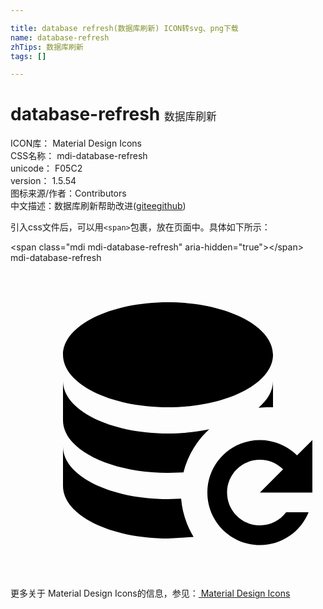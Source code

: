 ```yaml
---

title: database refresh(数据库刷新) ICON转svg、png下载
name: database-refresh
zhTips: 数据库刷新
tags: []

---
```


# database-refresh  <small style="font-size: 60%;font-weight: 100">数据库刷新</small>


<div class="detail-page">
<p>
<span>
ICON库：
<span class="badge-secondary badge">Material Design Icons</span> 
</span>
<br/>
<span>
CSS名称：
<span class="badge-secondary badge">mdi-database-refresh</span> 
</span>
<br/>
<span>
unicode：
<span class="badge-secondary badge">F05C2</span> 
<copy-btn content='F05C2' btn-title=""></copy-btn>
<copy-btn :content='String.fromCodePoint(parseInt("F05C2", 16))' btn-title="复制U"></copy-btn>
</span>
<br/>
<span>
version：
<span class="badge-secondary badge">1.5.54</span> 
</span>
<br/>
<span>图标来源/作者：<span class="badge-light badge">Contributors</span></span> 
<br/>
<span class="zh-detail">中文描述：<span class="badge-primary badge">数据库刷新</span><span class="help-link"><span>帮助改进</span>(<a href="https://gitee.com/liuwave/icon-helper/edit/master/json/material/database-refresh.json" target="_blank" rel="noopener noreferrer">gitee</a><a href="https://github.com/liuwave/icon-helper/edit/master/json/material/database-refresh.json" target="_blank" rel="noopener noreferrer">github</a></span>)</span><br/>
</p>
</div>
<div class="alert alert-dark">
  <i class="mdi mdi-database-refresh mdi-48px"></i>
  <i class="mdi mdi-database-refresh mdi-36px"></i>
  <i class="mdi mdi-database-refresh mdi-24px"></i>
  <i class="mdi mdi-database-refresh mdi-18px"></i>
</div>
<div>
  <p>引入css文件后，可以用<code>&lt;span&gt;</code>包裹，放在页面中。具体如下所示：    
  </p>
  <div class="alert alert-primary" style="font-size: 14px">
    &lt;span class="mdi mdi-database-refresh" aria-hidden="true"&gt;&lt;/span&gt;
    <copy-btn content='<span class="mdi mdi-database-refresh" aria-hidden="true"></span>'></copy-btn>
  </div>
  <div class="alert alert-secondary">
    <i class="mdi mdi-database-refresh"
    style="font-size: 24px"
    aria-hidden="true"></i> mdi-database-refresh
    <copy-btn content="mdi-database-refresh" btn-title="复制图标名称"></copy-btn>
  </div>
</div>
<div id="svg" class="svg-wrap">
<svg xmlns="http://www.w3.org/2000/svg" viewBox="0 0 24 24"><path d="M12 3C16.42 3 20 4.79 20 7C20 9.21 16.42 11 12 11C7.58 11 4 9.21 4 7C4 4.79 7.58 3 12 3M4 9C4 11.21 7.58 13 12 13C13.11 13 14.18 12.89 15.14 12.68C14.19 13.54 13.5 14.67 13.18 15.96L12 16C7.58 16 4 14.21 4 12V9M20 9V11L19.5 11L18.9 11.03C19.6 10.43 20 9.74 20 9M4 14C4 16.21 7.58 18 12 18L13 17.97C13.09 19.03 13.42 20 13.95 20.88L12 21C7.58 21 4 19.21 4 17V14M19 13.5C20.11 13.5 21.11 13.95 21.83 14.67L23 13.5V17.5H19L20.77 15.73C20.32 15.28 19.69 15 19 15C17.62 15 16.5 16.12 16.5 17.5C16.5 18.88 17.62 20 19 20C19.82 20 20.54 19.61 21 19H22.71C22.12 20.47 20.68 21.5 19 21.5C16.79 21.5 15 19.71 15 17.5C15 15.29 16.79 13.5 19 13.5Z" /></svg>
</div>
<detail full-name='mdi-database-refresh'></detail>
    
<div><p>更多关于 Material Design Icons的信息，参见：<a target="_blank" href="https://iconhelper.cn/material.html"> Material Design Icons</a>
</p></div>
